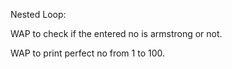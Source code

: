 Nested Loop:

WAP to check if the entered no is armstrong or not.

WAP to print perfect no from 1 to 100.
